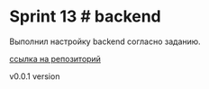 # Sprint 13 # backend

Выполнил настройку backend согласно заданию.

[ссылка на репозиторий](https://github.com/DmitriiK1/backend)

v0.0.1 version

